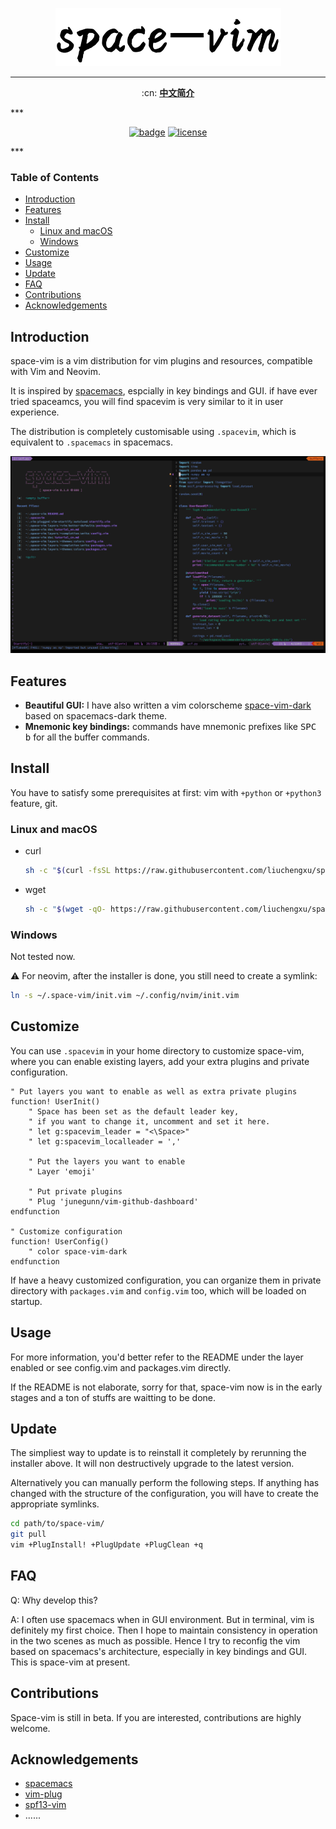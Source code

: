 <p align="center"><img src="doc/img/space-vim.png" alt="space-vim"/></p>

***

<p align="center">
:cn: <b><a href="README_cn.md">中文简介</a></b>
</p>
***
<p align="center">
<a href="https://github.com/liuchengxu/space-vim"><img src="https://rawgit.com/liuchengxu/space-vim/master/assets/space-vim-badge.svg" alt="badge"></a>
<a href="https://github.com/liuchengxu/space-vim/blob/master/LICENSE"><img src="https://rawgit.com/liuchengxu/space-vim/master/assets/license.svg" alt="license"></a>
</p>
***

### Table of Contents

<!-- vim-markdown-toc GFM -->
* [Introduction](#introduction)
* [Features](#features)
* [Install](#install)
    * [Linux and macOS](#linux-and-macos)
    * [Windows](#windows)
* [Customize](#customize)
* [Usage](#usage)
* [Update](#update)
* [FAQ](#faq)
* [Contributions](#contributions)
* [Acknowledgements](#acknowledgements)

<!-- vim-markdown-toc -->

## Introduction

space-vim is a vim distribution for vim plugins and resources, compatible with Vim and Neovim.

It is inspired by [spacemacs](https://github.com/syl20bnr/spacemacs), espcially in key bindings and GUI. if have ever tried spaceamcs, you will find spacevim is very similar to it in user experience.

The distribution is completely customisable using `.spacevim`, which is equivalent to `.spacemacs` in spacemacs.

![screenshot](doc/img/screenshot.png)

## Features

- **Beautiful GUI:** I have also written a vim colorscheme [space-vim-dark](https://github.com/liuchengxu/space-vim-dark) based on spacemacs-dark theme.
- **Mnemonic key bindings:** commands have mnemonic prefixes like <kbd>SPC b</kbd> for all the buffer commands.

## Install

You have to satisfy some prerequisites at first: vim with `+python` or `+python3` feature, git.

### Linux and macOS

- curl

    ```sh
    sh -c "$(curl -fsSL https://raw.githubusercontent.com/liuchengxu/space-vim/master/install.sh)"
    ```

- wget

    ```sh
    sh -c "$(wget -qO- https://raw.githubusercontent.com/liuchengxu/space-vim/master/install.sh)"
    ```

### Windows

Not tested now. 

:warning: For neovim, after the installer is done, you still need to create a symlink:

```sh
ln -s ~/.space-vim/init.vim ~/.config/nvim/init.vim
```

## Customize

You can use `.spacevim` in your home directory to customize space-vim, where you can enable existing layers, add your extra plugins and private configuration. 

```vim
" Put layers you want to enable as well as extra private plugins
function! UserInit()
    " Space has been set as the default leader key,
    " if you want to change it, uncomment and set it here.
    " let g:spacevim_leader = "<\Space>"
    " let g:spacevim_localleader = ','

    " Put the layers you want to enable
    " Layer 'emoji'

    " Put private plugins
    " Plug 'junegunn/vim-github-dashboard'
endfunction

" Customize configuration
function! UserConfig()
    " color space-vim-dark
endfunction
```

If have a heavy customized configuration, you can organize them in private directory with `packages.vim` and `config.vim` too, which will be loaded on startup. 

## Usage

For more information, you'd better refer to the README under the layer enabled or see config.vim and packages.vim directly. 

If the README is not elaborate, sorry for that, space-vim now is in the early stages and a ton of stuffs are waitting to be done.

## Update

The simpliest way to update is to reinstall it completely by rerunning the installer above. It will non destructively upgrade to the latest version.

Alternatively you can manually perform the following steps. If anything has changed with the structure of the configuration, you will have to create the appropriate symlinks.

```sh
cd path/to/space-vim/
git pull
vim +PlugInstall! +PlugUpdate +PlugClean +q
```

## FAQ

Q: Why develop this? 

A: I often use spacemacs when in GUI environment. But in terminal, vim is definitely my first choice. Then I hope to maintain consistency in operation in the two scenes as much as possible.
Hence I try to reconfig the vim based on spacemacs's architecture, especially in key bindings and GUI. This is space-vim at present. 


## Contributions

Space-vim is still in beta. If you are interested, contributions are highly welcome.

## Acknowledgements

- [spacemacs](https://github.com/syl20bnr/spacemacs)
- [vim-plug](https://github.com/junegunn/vim-plug)
- [spf13-vim](https://github.com/spf13/spf13-vim)
- ......
